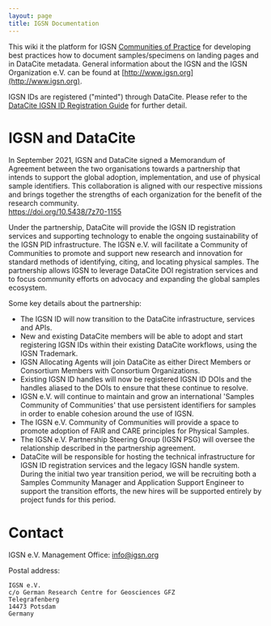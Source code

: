 ```yaml
---
layout: page
title: IGSN Documentation
---
```



This wiki it the platform for IGSN [Communities of Practice](../communities) for developing best practices how to document samples/specimens on landing pages and in DataCite metadata. General information about the IGSN and the IGSN Organization e.V. can be found at [http://www.igsn.org](http://www.igsn.org).

IGSN IDs are registered ("minted") through DataCite. Please refer to the [DataCite IGSN ID Registration Guide](https://support.datacite.org/docs/igsn-id-registration-guide) for further detail.

# IGSN and DataCite #

In September 2021, IGSN and DataCite signed a Memorandum of Agreement between the two organisations towards a partnership that intends to support the global adoption, implementation, and use of physical sample identifiers. This collaboration is aligned with our respective missions and brings together the strengths of each organization for the benefit of the research community.   
<https://doi.org/10.5438/7z70-1155>  

Under the partnership, DataCite will provide the IGSN ID registration services and supporting technology to enable the ongoing sustainability of the IGSN PID infrastructure. The IGSN e.V. will facilitate a Community of Communities to promote and support new research and innovation for standard methods of identifying, citing, and locating physical samples. The partnership allows IGSN to leverage DataCite DOI registration services and to focus community efforts on advocacy and expanding the global samples ecosystem.

Some key details about the partnership:

  * The IGSN ID will now transition to the DataCite infrastructure, services and APIs.
  * New and existing DataCite members will be able to adopt and start registering IGSN IDs within their existing DataCite workflows, using the IGSN Trademark.
  * IGSN Allocating Agents will join DataCite as either Direct Members or Consortium Members with Consortium Organizations.
  * Existing IGSN ID handles will now be registered IGSN ID DOIs and the handles aliased to the DOIs to ensure that these continue to resolve.
  * IGSN e.V. will continue to maintain and grow an international 'Samples Community of Communities' that use persistent identifiers for samples in order to enable cohesion around the use of IGSN.
  * The IGSN e.V. Community of Communities will provide a space to promote adoption of FAIR and CARE principles for Physical Samples.
  * The IGSN e.V. Partnership Steering Group (IGSN PSG) will oversee the relationship described in the partnership agreement.
  * DataCite will be responsible for hosting the technical infrastructure for IGSN ID registration services and the legacy IGSN handle system. During the initial two year transition period, we will be recruiting both a Samples Community Manager and Application Support Engineer to support the transition efforts, the new hires will be supported entirely by project funds for this period.

# Contact #

IGSN e.V. Management Office: [info@igsn.org](mailto:info@igsn.org)

Postal address:

    IGSN e.V.
    c/o German Research Centre for Geosciences GFZ
    Telegrafenberg
    14473 Potsdam
    Germany
